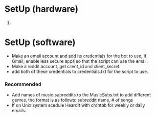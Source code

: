 # SetUp (hardware)
1)

# SetUp (software)
- Make an email account and add its credentials for the bot to use, if Gmail, enable less secure apps so that the script can use the email.
- Make a reddit account, get client_id and client_secret
- add both of these credentials to credentials.txt for the script to use.



### Recommended
- Add names of music subreddits to the MusicSubs.txt to add different genres, the format is as follows: subreddit name, # of songs
- If on Unix system scedule HeardIt with crontab for weekly or daily emails.
